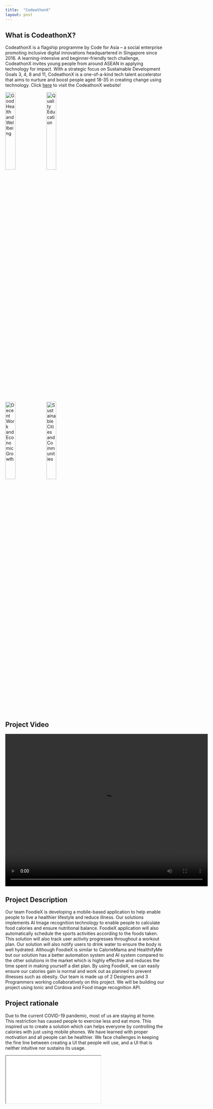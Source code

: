 ```yaml
---
title:  "CodeathonX"
layout: post
---
```

## What is CodeathonX?
CodeathonX is a flagship programme by Code for Asia – a social enterprise promoting inclusive digital innovations headquartered in Singapore since 2016. A learning-intensive and beginner-friendly tech challenge, CodeathonX invites young people from around ASEAN in applying technology for impact. With a strategic focus on Sustainable Development Goals 3, 4, 8 and 11, CodeathonX is a one-of-a-kind tech talent accelerator that aims to nurture and boost people aged 18-35 in creating change using technology.
Click <a href="https://www.codefor.asia/codeathonx-2021/">here</a> to visit the CodeathonX website!


<div class=row>
  <div class=column>
    <img src="https://www.codefor.asia/wp-content/uploads/2021/06/E_SDG_Icons-03.jpeg" alt="Good Health and Wellbeing" title="SDG 3 logo" width="25%"/>
    <img src="https://www.codefor.asia/wp-content/uploads/2021/06/E_SDG_Icons-04.jpeg" alt="Quality Education" title="SDG 4 logo" width="25%"/>
  </div>
</div>
<div class=row>
  <div class=column>
    <img src="https://www.codefor.asia/wp-content/uploads/2021/06/E_SDG_Icons-08.jpeg" alt="Decent Work and Economic Growth" title="SDG 8 logo" width="25%"/>
    <img src="https://www.codefor.asia/wp-content/uploads/2021/06/E_SDG_Icons-11.jpeg" alt="Sustainable Cities and Communities" title="SDG 11 logo" width="25%"/>
  </div>
</div>

## Project Video
<video width="640" height="480" controls>
  <source src="/assets/FoodieX.mp4" type="video/mp4">
  Your browser does not support the video tag.
</video>

## Project Description
Our team FoodieX is developing a mobile-based application to help enable people to live a healthier lifestyle and reduce illness. 
Our solutions implements AI Image recognition technology to enable people to calculate food calories and ensure nutritional balance. FoodieX application will also automatically schedule the sports activities according to the foods taken. This solution will also track user activity progresses throughout a workout plan. Our solution will also notify users to drink water to ensure the body is well hydrated. Although FoodieX is similar to CalorieMama and HealthifyMe but our solution has a better automation system and AI system compared to the other solutions in the market which is highly effective and reduces the time spent in making yourself a diet plan. By using FoodieX, we can easily ensure our calories gain is normal and work out as planned to prevent illnesses such as obesity. Our team is made up of 2 Designers and 3 Programmers working collaboratively on this project. We will be building our project using Ionic and Cordova and Food image recognition API.

## Project rationale
Due to the current COVID-19 pandemic, most of us are staying at home. This restriction has caused people to exercise less and eat more. This inspired us to create a solution which can helps everyone by controlling the calories with just using mobile phones. We have learned with proper motivation and all people can be healthier. We face challenges in keeping the fine line between creating a UI that people will use, and a UI that is neither intuitive nor sustains its usage.

<iframe src="/assets/codeathonCert.pdf" style=width:"100%">
    <p>Your browser does not support iframes.</p>
</iframe>
